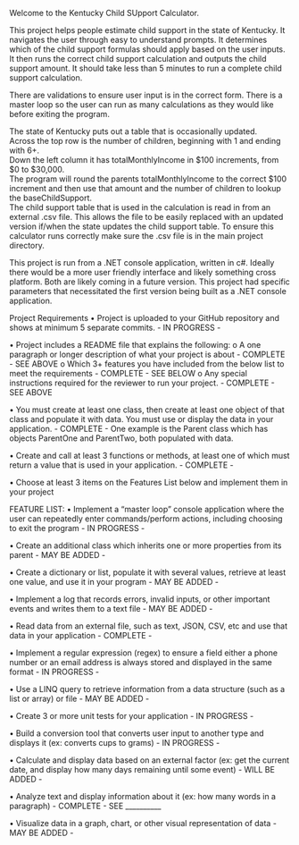 Welcome to the Kentucky Child SUpport Calculator.

This project helps people estimate child support in the state of Kentucky.
It navigates the user through easy to understand prompts.
It determines which of the child support formulas should apply based on the user inputs.
It then runs the correct child support calculation and outputs the child support amount.
It should take less than 5 minutes to run a complete child support calculation.

There are validations to ensure user input is in the correct form.
There is a master loop so the user can run as many calculations as they would like before exiting the program.

The state of Kentucky puts out a table that is occasionally updated.  
Across the top row is the number of children, beginning with 1 and ending with 6+.  
Down the left column it has totalMonthlyIncome in $100 increments, from $0 to $30,000.  
The program will round the parents totalMonthlyIncome to the correct $100 increment and then use that amount and the number of children to lookup the baseChildSupport.  
The child support table that is used in the calculation is read in from an external .csv file.
This allows the file to be easily replaced with an updated version if/when the state updates the child support table.
To ensure this calculator runs correctly make sure the .csv file is in the main project directory.

This project is run from a .NET console application, written in c#.
Ideally there would be a more user friendly interface and likely something cross platform.
Both are likely coming in a future version.
This project had specific parameters that necessitated the first version being built as a .NET console application.


Project Requirements
•	Project is uploaded to your GitHub repository and shows at minimum 5 separate commits. - IN PROGRESS -

•	Project includes a README file that explains the following:
	o	A one paragraph or longer description of what your project is about - COMPLETE - SEE ABOVE
	o	Which 3+ features you have included from the below list to meet the requirements - COMPLETE - SEE BELOW
	o	Any special instructions required for the reviewer to run your project. - COMPLETE - SEE ABOVE

•	You must create at least one class, then create at least one object of that class and populate it with data. 
	You must use or display the data in your application. - COMPLETE - One example is the Parent class which has objects ParentOne and ParentTwo, both populated with data.

•	Create and call at least 3 functions or methods, at least one of which must return a value that is used in your application.
	- COMPLETE -

•	Choose at least 3 items on the Features List below and implement them in your project

FEATURE LIST:
•	Implement a “master loop” console application where the user can repeatedly enter commands/perform actions, including choosing to exit the program
	 - IN PROGRESS - 

•	Create an additional class which inherits one or more properties from its parent
	 - MAY BE ADDED - 

•	Create a dictionary or list, populate it with several values, retrieve at least one value, and use it in your program - MAY BE ADDED -

•	Implement a log that records errors, invalid inputs, or other important events and writes them to a text file - MAY BE ADDED - 

•	Read data from an external file, such as text, JSON, CSV, etc and use that data in your application - COMPLETE -

•	Implement a regular expression (regex) to ensure a field either a phone number or an email address is always stored and displayed in the same format
	 - IN PROGRESS - 

•	Use a LINQ query to retrieve information from a data structure (such as a list or array) or file - MAY BE ADDED -

•	Create 3 or more unit tests for your application - IN PROGRESS - 

•	Build a conversion tool that converts user input to another type and displays it (ex: converts cups to grams) - IN PROGRESS - 

•	Calculate and display data based on an external factor (ex: get the current date, and display how many days remaining until some event) - WILL BE ADDED - 

•	Analyze text and display information about it (ex: how many words in a paragraph) - COMPLETE - SEE __________

•	Visualize data in a graph, chart, or other visual representation of data - MAY BE ADDED - 
